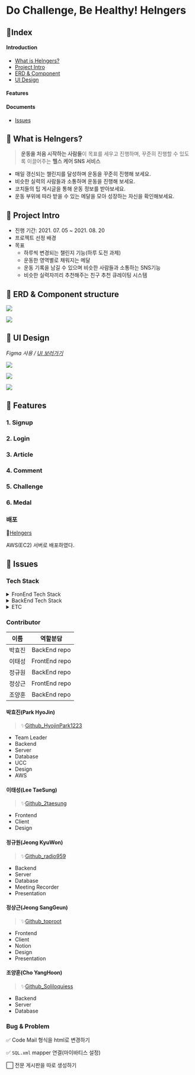 # Do Challenge, Be Healthy! Helngers 





## 🔖Index

#### Introduction

- [What is Helngers?](#🔩-What-is-Helngers?)
- [Project Intro](#🔩-Project-Intro)
- [ERD & Component](#📝-ERD-&-Component-structure)
- [UI Design](#🎨-UI-Design)

#### Features



#### Documents

- [Issues](#💬-Issues)



## 🔩 What is Helngers?

> **운동을 처음 시작하는 사람들**이 목표를 세우고 진행하며, 꾸준히 진행할 수 있도록 이끌어주는 **헬스 케어 SNS 서비스**

- 매일 갱신되는 챌린지를 달성하며 운동을 꾸준히 진행해 보세요.
- 비슷한 실력의 사람들과 소통하며 운동을 진행해 보세요.
- 코치들의 팁 게시글을 통해 운동 정보를 받아보세요.
- 운동 부위에 따라 받을 수 있는 메달을 모아 성장하는 자신을 확인해보세요.



## 🔩 Project Intro

- 진행 기간: 2021. 07. 05 ~ 2021. 08. 20
- 프로젝트 선정 배경
- 목표
  - 하루씩 변경되는 챌린지 기능(하루 도전 과제)
  - 운동한 영역별로 채워지는 메달
  - 운동 기록을 남길 수 있으며 비슷한 사람들과 소통하는 SNS기능
  - 비슷한 실력자끼리 추천해주는 친구 추천 큐레이팅 시스템





## 📝 ERD & Component structure

![](./images/README/002.png)

![](./images/README/003.png)



## 🎨 UI Design

*Figma 사용 / [UI 보러가기](https://www.figma.com/file/IHWkQyXMkvZwEM1JWKrzQ3/%EC%8B%B8%ED%94%BC-2%ED%95%99%EA%B8%B0-%EB%B6%80%ED%8A%B8%EC%BA%A0%ED%94%84?node-id=0%3A1)*

![](./images/README/005_1.png)

![](./images/README/005_2.png)

![](./images/README/005_3.png)



## 🔧 Features

### 1. Signup

### 2. Login

### 3. Article

### 4. Comment

### 5. Challenge

### 6. Medal







### 배포

📌[Helngers](i5c206.p.ssafy.io)

AWS(EC2) 서버로 배포하였다.



## 💬 Issues

### Tech Stack

<details>
    <summary>FronEnd Tech Stack</summary>
    <ul>
        <li>Vue: </li>
        <li>Vue / CLI: </li>
        <li>Vuex: </li>
        <li>npm: </li>
        <li>axios: </li>
    </ul>
</details>

<details>
    <summary>BackEnd Tech Stack</summary>
    <ul>
        <li>Swagger</li>
        <li>Spring Boot</li>
        <li>JavaMailSender</li>
        <li>MySQL</li>
        <li>NGINX</li>
        <li>E2C</li>
    </ul>
</details>
<details>
    <summary>ETC</summary>
    <ul>
        <li>Json Web Token</li>
        <li>Github</li>
        <li>GitLab</li>
        <li>Jira</li>
        <li>Webex</li>
        <li>Discord</li>
    </ul>
</details>


### Contributor

|  이름  |   역할분담    |
| :----: | :-----------: |
| 박효진 | BackEnd repo  |
| 이태성 | FrontEnd repo |
| 정규원 | BackEnd repo  |
| 정상근 | FrontEnd repo |
| 조양훈 | BackEnd repo  |



#### 박효진(Park HyoJin)

> ✨[Github_HyojinPark1223](https://github.com/HyojinPark1223)

- Team Leader
- Backend
- Server
- Database
- UCC
- Design
- AWS



#### 이태성(Lee TaeSung)

> ✨[Github_2taesung](https://github.com/2taesung)

- Frontend
- Client
- Design



#### 정규원(Jeong KyuWon)

> ✨[Github_radio959](https://github.com/radio959)

- Backend
- Server
- Database
- Meeting Recorder
- Presentation



#### 정상근(Jeong SangGeun)

> ✨[Github_toproot](https://github.com/toproot)

- Frontend
- Client
- Notion
- Design
- Presentation



#### 조양훈(Cho YangHoon)

> ✨[Github_Soliloquiess](https://github.com/Soliloquiess)

- Backend
- Server
- Database





### Bug & Problem

✅ Code Mail 형식을 html로 변경하기

✅ `SQL.xml` mapper 연결(마이바티스 설정)

⬜ 전문 게시판을 따로 생성하기
